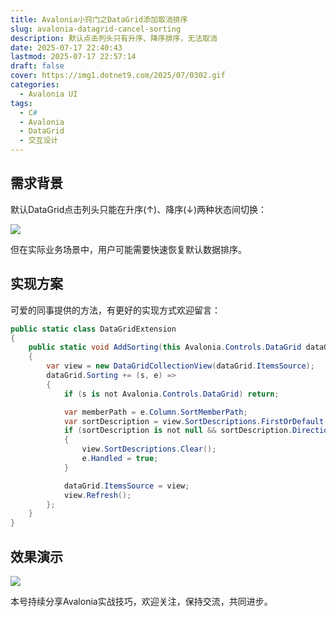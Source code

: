 ```yaml
---
title: Avalonia小窍门之DataGrid添加取消排序
slug: avalonia-datagrid-cancel-sorting
description: 默认点击列头只有升序、降序排序，无法取消
date: 2025-07-17 22:40:43
lastmod: 2025-07-17 22:57:14
draft: false
cover: https://img1.dotnet9.com/2025/07/0302.gif
categories:
  - Avalonia UI
tags:
  - C#
  - Avalonia
  - DataGrid
  - 交互设计
---
```


## 需求背景

默认DataGrid点击列头只能在升序(↑)、降序(↓)两种状态间切换：

![](https://img1.dotnet9.com/2025/07/0301.gif)

但在实际业务场景中，用户可能需要快速恢复默认数据排序。

## 实现方案

可爱的同事提供的方法，有更好的实现方式欢迎留言：

```csharp
public static class DataGridExtension
{
    public static void AddSorting(this Avalonia.Controls.DataGrid dataGrid)
    {
        var view = new DataGridCollectionView(dataGrid.ItemsSource);
        dataGrid.Sorting += (s, e) =>
        {
            if (s is not Avalonia.Controls.DataGrid) return;

            var memberPath = e.Column.SortMemberPath;
            var sortDescription = view.SortDescriptions.FirstOrDefault(d => d.PropertyPath == memberPath);
            if (sortDescription is not null && sortDescription.Direction == ListSortDirection.Descending)
            {
                view.SortDescriptions.Clear();
                e.Handled = true;
            }

            dataGrid.ItemsSource = view;
            view.Refresh();
        };
    }
}
```

## 效果演示

![](https://img1.dotnet9.com/2025/07/0302.gif)

本号持续分享Avalonia实战技巧，欢迎关注，保持交流，共同进步。

